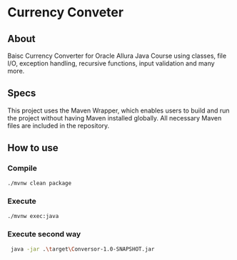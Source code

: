 # Currency Conveter

## About

Baisc Currency Converter for Oracle Allura Java Course using classes, file I/O, exception handling, recursive functions, input validation and many more.

## Specs
This project uses the Maven Wrapper, which enables users to build and run the project without having Maven installed globally. All necessary Maven files are included in the repository.


## How to use

### Compile
```sh
./mvnw clean package
```
### Execute
```sh
./mvnw exec:java
```
### Execute second way 
```sh
 java -jar .\target\Conversor-1.0-SNAPSHOT.jar
```

